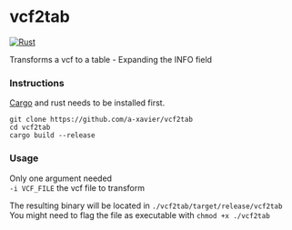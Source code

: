 # vcf2tab  
[![Rust](https://github.com/a-xavier/vcf2tab/actions/workflows/rust.yml/badge.svg)](https://github.com/a-xavier/vcf2tab/actions/workflows/rust.yml)  

Transforms a vcf to a table - Expanding the INFO field

### Instructions  

[Cargo](https://doc.rust-lang.org/cargo/getting-started/installation.html) and rust needs to be installed first.  

```git clone https://github.com/a-xavier/vcf2tab```  
```cd vcf2tab```  
```cargo build --release```  

### Usage
Only one argument needed  
```-i VCF_FILE``` the vcf file to transform  

The resulting binary will be located in ```./vcf2tab/target/release/vcf2tab```  
You might need to flag the file as executable with ```chmod +x ./vcf2tab```  

